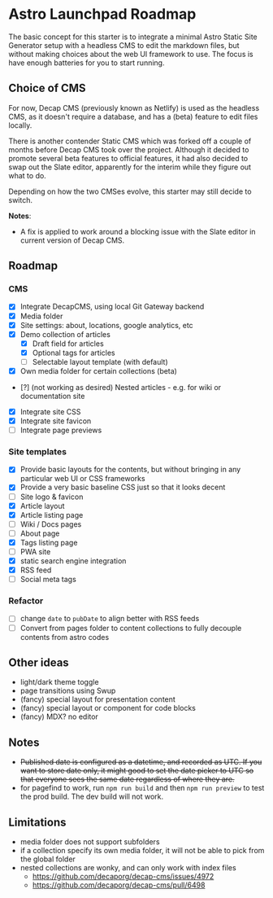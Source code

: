# Astro Launchpad Roadmap

The basic concept for this starter is to integrate a minimal Astro Static Site Generator setup with a headless CMS to edit the markdown files, but without making choices about the web UI framework to use. The focus is have enough batteries for you to start running.

## Choice of CMS

For now, Decap CMS (previously known as Netlify) is used as the headless CMS, as it doesn't require a database, and has a (beta) feature to edit files locally.

There is another contender Static CMS which was forked off a couple of months before Decap CMS took over the project. Although it decided to promote several beta features to official features, it had also decided to swap out the Slate editor, apparently for the interim while they figure out what to do.

Depending on how the two CMSes evolve, this starter may still decide to switch.

**Notes**:

- A fix is applied to work around a blocking issue with the Slate editor in current version of Decap CMS.

## Roadmap

### CMS

- [x] Integrate DecapCMS, using local Git Gateway backend
- [x] Media folder
- [x] Site settings: about, locations, google analytics, etc
- [x] Demo collection of articles
  - [x] Draft field for articles
  - [x] Optional tags for articles
  - [ ] Selectable layout template (with default)
- [x] Own media folder for certain collections (beta)
- [?] (not working as desired) Nested articles - e.g. for wiki or documentation site
- [x] Integrate site CSS
- [x] Integrate site favicon
- [ ] Integrate page previews

### Site templates

- [x] Provide basic layouts for the contents, but without bringing in any particular web UI or CSS frameworks
- [x] Provide a very basic baseline CSS just so that it looks decent
- [ ] Site logo & favicon
- [x] Article layout
- [x] Article listing page
- [ ] Wiki / Docs pages
- [ ] About page
- [x] Tags listing page
- [ ] PWA site
- [x] static search engine integration
- [x] RSS feed
- [ ] Social meta tags

### Refactor

- [ ] change `date` to `pubDate` to align better with RSS feeds
- [ ] Convert from pages folder to content collections to fully decouple contents from astro codes

## Other ideas

- light/dark theme toggle
- page transitions using Swup
- (fancy) special layout for presentation content
- (fancy) special layout or component for code blocks
- (fancy) MDX? no editor

## Notes

- ~~Published date is configured as a datetime, and recorded as UTC. If you want to store date only, it might good to set the date picker to UTC so that everyone sees the same date regardless of where they are.~~
- for pagefind to work, run `npm run build` and then `npm run preview` to test the prod build. The dev build will not work.

## Limitations

- media folder does not support subfolders
- if a collection specify its own media folder, it will not be able to pick from the global folder
- nested collections are wonky, and can only work with index files
  - https://github.com/decaporg/decap-cms/issues/4972
  - https://github.com/decaporg/decap-cms/pull/6498
